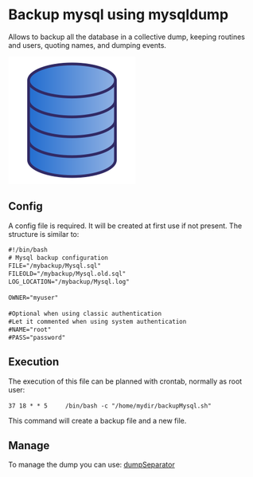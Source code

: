 # Backup mysql using mysqldump
Allows to backup all the database in a collective dump, keeping routines and users, quoting names, and dumping events.

![Db tools](db-tools.svg)


## Config
A config file is required. It will be created at first use if not present.
The structure is similar to:

    #!/bin/bash
    # Mysql backup configuration
    FILE="/mybackup/Mysql.sql"
    FILEOLD="/mybackup/Mysql.old.sql"
    LOG_LOCATION="/mybackup/Mysql.log"

    OWNER="myuser"

    #Optional when using classic authentication
    #Let it commented when using system authentication
    #NAME="root"
    #PASS="password"


## Execution
The execution of this file can be planned with crontab, normally as root user:

`37 18 * * 5     /bin/bash -c "/home/mydir/backupMysql.sh"`

This command will create a backup file and a new file.

## Manage
To manage the dump you can use:
[dumpSeparator](https://github.com/canonex/dumpSeparator)